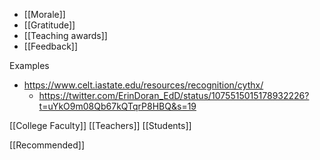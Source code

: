 - [[Morale]]
- [[Gratitude]]
- [[Teaching awards]]
- [[Feedback]]

Examples

- https://www.celt.iastate.edu/resources/recognition/cythx/
	-  https://twitter.com/ErinDoran_EdD/status/1075515015178932226?t=uYkO9m08Qb67kQTqrP8HBQ&s=19

[[College Faculty]] [[Teachers]] [[Students]]

[[Recommended]]
